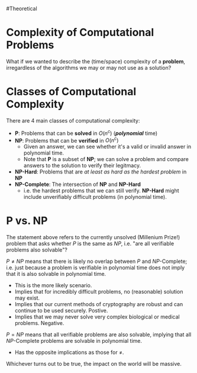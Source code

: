 #Theoretical 
# Complexity of Computational Problems
What if we wanted to describe the (time/space) complexity of a **problem**, irregardless of the algorithms we may or may not use as a solution?

# Classes of Computational Complexity
There are 4 main classes of computational complexity:
- **P**: Problems that can be **solved** in $O(n^c)$ (***polynomial*** time)
- **NP**: Problems that can be **verified** in $O(n^c)$
	- Given an answer, we can see whether it's a valid or invalid answer in polynomial time.
	- Note that **P** is a subset of **NP**; we can solve a problem and compare answers to the solution to verify their legitmacy.
- **NP-Hard**: Problems that are *at least as hard as the hardest problem* in **NP**
- **NP-Complete**: The intersection of **NP** and **NP-Hard**
	- i.e. the hardest problems that we can still verify. **NP-Hard** might include unverifiably difficult problems (in polynomial time).
# P vs. NP
The statement above refers to the currently unsolved (Millenium Prize!) problem that asks whether $P$ is the same as $NP$, i.e. "are all verifiable problems also solvable"?

$P \neq NP$ means that there is likely no overlap between $P$ and $NP$-Complete; i.e. just because a problem is verifiable in polynomial time does not imply that it is also solvable in polynomial time.
- This is the more likely scenario.
- Implies that for incredibly difficult problems, no (reasonable) solution may exist.
- Implies that our current methods of cryptography are robust and can continue to be used securely. Postive.
- Implies that we may never solve very complex biological or medical problems. Negative.

$P = NP$ means that all verifiable problems are also solvable, implying that all $NP$-Complete problems are solvable in polynomial time.
- Has the opposite implications as those for $\neq$.

Whichever turns out to be true, the impact on the world will be massive.